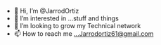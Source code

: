 - 👋 Hi, I’m @JarrodOrtiz
- 👀 I’m interested in ...stuff and things
- 💞️ I’m looking to grow my Technical network
- 📫 How to reach me ...Jarrodortiz61@gmail.com

<!---
JarrodOrtiz/JarrodOrtiz is a ✨ special ✨ repository because its `README.md` (this file) appears on your GitHub profile.
You can click the Preview link to take a look at your changes.
--->
